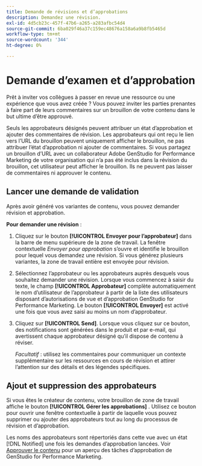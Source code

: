 ```yaml
---
title: Demande de révisions et d’approbations
description: Demandez une révision.
exl-id: 4d5cb23c-457f-47b6-a265-a283afbc54d4
source-git-commit: 6ba029f46a37c159ec48676a158a6a9b8fb5465d
workflow-type: tm+mt
source-wordcount: '344'
ht-degree: 0%

---
```


# Demande d’examen et d’approbation

Prêt à inviter vos collègues à passer en revue une ressource ou une expérience que vous avez créée ? Vous pouvez inviter les parties prenantes à faire part de leurs commentaires sur un brouillon de votre contenu dans le but ultime d’être approuvé.

Seuls les approbateurs désignés peuvent attribuer un état d’approbation et ajouter des commentaires de révision. Les approbateurs qui ont reçu le lien vers l’URL du brouillon peuvent uniquement afficher le brouillon, ne pas attribuer l’état d’approbation ni ajouter de commentaires. Si vous partagez un brouillon d’URL avec un collaborateur Adobe GenStudio for Performance Marketing de votre organisation qui n’a pas été inclus dans la révision du brouillon, cet utilisateur peut afficher le brouillon. Ils ne peuvent pas laisser de commentaires ni approuver le contenu.

## Lancer une demande de validation

Après avoir généré vos variantes de contenu, vous pouvez demander révision et approbation.

**Pour demander une révision** :

1. Cliquez sur le bouton **[!UICONTROL Envoyer pour l’approbateur]** dans la barre de menu supérieure de la zone de travail. La fenêtre contextuelle _Envoyer pour approbation_ s’ouvre et identifie le brouillon pour lequel vous demandez une révision. Si vous générez plusieurs variantes, la zone de travail entière est envoyée pour révision.

1. Sélectionnez l’approbateur ou les approbateurs auprès desquels vous souhaitez demander une révision. Lorsque vous commencez à saisir du texte, le champ **[!UICONTROL Approbateur]** complète automatiquement le nom d’utilisateur de l’approbateur à partir de la liste des utilisateurs disposant d’autorisations de vue et d’approbation GenStudio for Performance Marketing. Le bouton **[!UICONTROL Envoyer]** est activé une fois que vous avez saisi au moins un nom d’approbateur.

1. Cliquez sur **[!UICONTROL Send]**. Lorsque vous cliquez sur ce bouton, des notifications sont générées dans le produit et par e-mail, qui avertissent chaque approbateur désigné qu’il dispose de contenu à réviser.

   _Facultatif_ : utilisez les commentaires pour communiquer un contexte supplémentaire sur les ressources en cours de révision et attirer l’attention sur des détails et des légendes spécifiques.

## Ajout et suppression des approbateurs

Si vous êtes le créateur de contenu, votre brouillon de zone de travail affiche le bouton **[!UICONTROL Gérer les approbations]** . Utilisez ce bouton pour ouvrir une fenêtre contextuelle à partir de laquelle vous pouvez supprimer ou ajouter des approbateurs tout au long du processus de révision et d’approbation.

Les noms des approbateurs sont répertoriés dans cette vue avec un état [!DNL Notified] une fois les demandes d’approbation lancées. Voir [Approuver le contenu](./approve-content.md) pour un aperçu des tâches d’approbation de GenStudio for Performance Marketing.
